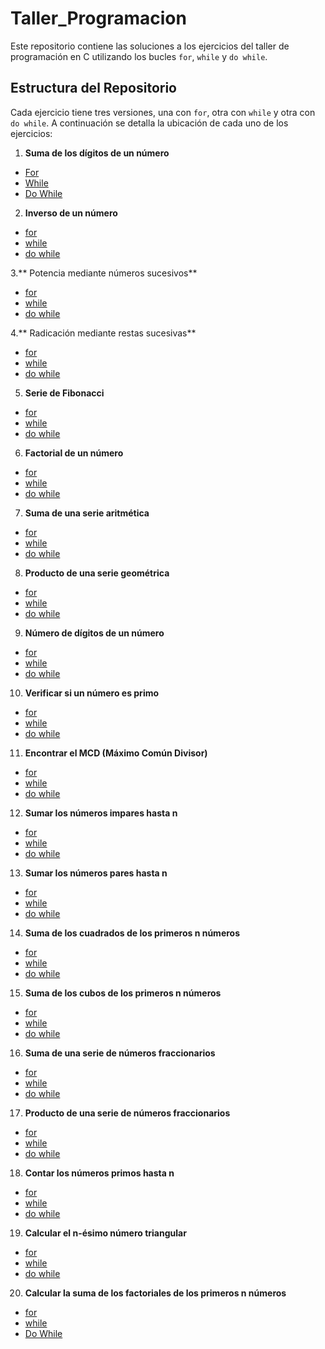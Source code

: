 # Taller_Programacion
Este repositorio contiene las soluciones a los ejercicios del taller de programación en C utilizando los bucles `for`, `while` y `do while`. 
## Estructura del Repositorio 
Cada ejercicio tiene tres versiones, una con `for`, otra con `while` y otra con `do while`. A continuación se detalla la ubicación de cada uno de los ejercicios: 
1. **Suma de los dígitos de un número** 
- [For](For_Sumadenumeros.c)
- [While](While_Sumadenumeros.c)
- [Do While](Do_While_Sumadenumeros.c)
2. **Inverso de un número**
-	[for](For_Inverso.c)
-	[while](While_Inverso.c)
-	[do while](DoWhile_Inverso.c)

3.** Potencia mediante números sucesivos**
-	[for](For_Potenciacion.c)
-	[while](While_Potenciacion.c)
-	[do while](DoWhile_Potenciacion.c)

4.** Radicación mediante restas sucesivas**
-	[for](For_Radicacion.c)
-	[while](While_Radicacion.c)
-	[do while](DoWhile_Radicacion.c)
5. **Serie de Fibonacci**
-	[for](For_Fibonacci.c)
-	[while](While_Fibonacci.c)
-	[do while](DoWhile_Fibonacci.c)
6. **Factorial de un número**
- [for](For_Factorial.c)
-	[while](While_Factorial.c)
-	[do while](DoWhile_Factorial.c)
7. **Suma de una serie aritmética**
-	[for](For_SumaSerie.c)
-	[while](While_SumaSerie.c)
-	[do while](DoWhile_SumaSerie.c)
8. **Producto de una serie geométrica**
-	[for](For_ProductoSerie.c)
-	[while](While_ProductoSerie.c)
-	[do while](DoWhile_ProductoSerie.c)
9. **Número de dígitos de un número**
-	[for](For_Digitos.c)
-	[while](While_Digitos.c)
-	[do while](DoWhile_Digitos.c)
10. **Verificar si un número es primo**
-	[for](For_EsPrimo.c)
-	[while](While_EsPrimo.c)
-	[do while](DoWhile_EsPrimo.c)
11. **Encontrar el MCD (Máximo Común Divisor)**
-	[for](For_MCD.c)
-	[while](While_MCD.c)
-	[do while](DoWhile_MCD.c)
12. **Sumar los números impares hasta n**
-	[for](For_NImpares.c)
-	[while](While_NImpares.c)
-	[do while](DoWhile_NImpares.c)
13. **Sumar los números pares hasta n**
-	[for](For_SNPares.c)
-	[while](While_SNPares.c)
-	[do while](DoWhile_SNPares.c)
14. **Suma de los cuadrados de los primeros n números**
-	[for](For_SCuadrados.c)
-	[while](While_SCuadrados.c)
-	[do while](DoWhile_SCuadrados.c)
15. **Suma de los cubos de los primeros n números**
-	[for](For_SCubos.c)
-	[while](While_SCubos.c)
-	[do while](DoWhile_SCubos.c)
16. **Suma de una serie de números fraccionarios**
-	[for](For_SFracciones.c)
-	[while](While_NFracciones.c)
-	[do while](DoWhile_NFracciones.c)
17. **Producto de una serie de números fraccionarios**
-	[for](For_PNFraccionarios.c)
-	[while](While_PNFraccionarios.c)
-	[do while](DoWhile_PNFraccionarios.c)
18. **Contar los números primos hasta n**
-	[for](For_Nprimos.c)
-	[while](While_Nprimos.c)
-	[do while](DoWhile_Nprimos.c)
19. **Calcular el n-ésimo número triangular**
-	[for](For_Enesimo.c)
-	[while](While_Enesimo.c)
-	[do while](DoWhile_Enesimo.c)
20. **Calcular la suma de los factoriales de los primeros n números**

-	[for](For_SFactoriales.c)
-	[while](While_SFactoriales.c)
-	[Do While](DoWhile_SFactoriales.c)
